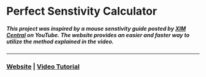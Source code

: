 # Perfect Senstivity Calculator

##### This project was inspired by a mouse senstivity guide posted by [XIM Central](https://www.youtube.com/c/XIMCentral "XIM Central") on YouTube. The website provides an easier and faster way to utilize the method explained in the video.
------------

### [Website](https://aj141299.github.io/perfect-sens-calculator/ "Website") | [Video Tutorial](https://www.youtube.com/watch?v=8VJZiolzaI4 "Video Tutorial")
